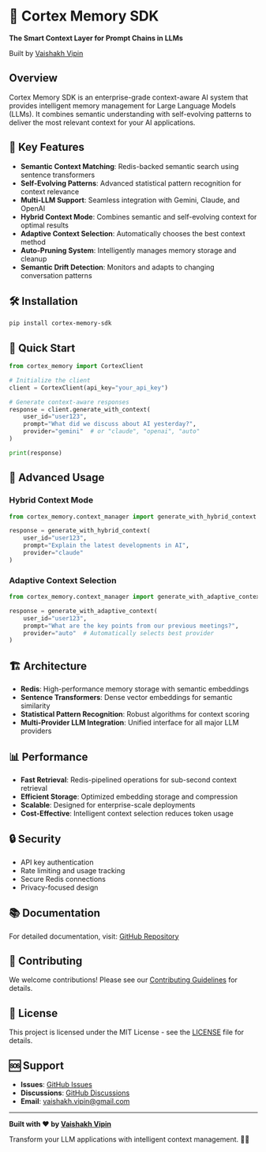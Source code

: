 # 🧠 Cortex Memory SDK

**The Smart Context Layer for Prompt Chains in LLMs**

Built by [Vaishakh Vipin](https://github.com/VaishakhVipin)

## Overview

Cortex Memory SDK is an enterprise-grade context-aware AI system that provides intelligent memory management for Large Language Models (LLMs). It combines semantic understanding with self-evolving patterns to deliver the most relevant context for your AI applications.

## 🚀 Key Features

- **Semantic Context Matching**: Redis-backed semantic search using sentence transformers
- **Self-Evolving Patterns**: Advanced statistical pattern recognition for context relevance
- **Multi-LLM Support**: Seamless integration with Gemini, Claude, and OpenAI
- **Hybrid Context Mode**: Combines semantic and self-evolving context for optimal results
- **Adaptive Context Selection**: Automatically chooses the best context method
- **Auto-Pruning System**: Intelligently manages memory storage and cleanup
- **Semantic Drift Detection**: Monitors and adapts to changing conversation patterns

## 🛠️ Installation

```bash
pip install cortex-memory-sdk
```

## 📖 Quick Start

```python
from cortex_memory import CortexClient

# Initialize the client
client = CortexClient(api_key="your_api_key")

# Generate context-aware responses
response = client.generate_with_context(
    user_id="user123",
    prompt="What did we discuss about AI yesterday?",
    provider="gemini"  # or "claude", "openai", "auto"
)

print(response)
```

## 🔧 Advanced Usage

### Hybrid Context Mode
```python
from cortex_memory.context_manager import generate_with_hybrid_context

response = generate_with_hybrid_context(
    user_id="user123",
    prompt="Explain the latest developments in AI",
    provider="claude"
)
```

### Adaptive Context Selection
```python
from cortex_memory.context_manager import generate_with_adaptive_context

response = generate_with_adaptive_context(
    user_id="user123",
    prompt="What are the key points from our previous meetings?",
    provider="auto"  # Automatically selects best provider
)
```

## 🏗️ Architecture

- **Redis**: High-performance memory storage with semantic embeddings
- **Sentence Transformers**: Dense vector embeddings for semantic similarity
- **Statistical Pattern Recognition**: Robust algorithms for context scoring
- **Multi-Provider LLM Integration**: Unified interface for all major LLM providers

## 📊 Performance

- **Fast Retrieval**: Redis-pipelined operations for sub-second context retrieval
- **Efficient Storage**: Optimized embedding storage and compression
- **Scalable**: Designed for enterprise-scale deployments
- **Cost-Effective**: Intelligent context selection reduces token usage

## 🔒 Security

- API key authentication
- Rate limiting and usage tracking
- Secure Redis connections
- Privacy-focused design

## 📚 Documentation

For detailed documentation, visit: [GitHub Repository](https://github.com/VaishakhVipin/cortex-memory)

## 🤝 Contributing

We welcome contributions! Please see our [Contributing Guidelines](https://github.com/VaishakhVipin/cortex-memory/blob/main/CONTRIBUTING.md) for details.

## 📄 License

This project is licensed under the MIT License - see the [LICENSE](https://github.com/VaishakhVipin/cortex-memory/blob/main/LICENSE) file for details.

## 🆘 Support

- **Issues**: [GitHub Issues](https://github.com/VaishakhVipin/cortex-memory/issues)
- **Discussions**: [GitHub Discussions](https://github.com/VaishakhVipin/cortex-memory/discussions)
- **Email**: vaishakh.vipin@gmail.com

---

**Built with ❤️ by [Vaishakh Vipin](https://github.com/VaishakhVipin)**

Transform your LLM applications with intelligent context management. 🧠✨ 